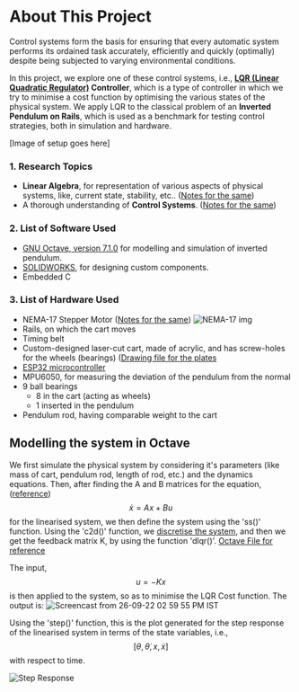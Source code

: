 # About This Project
Control systems form the basis for ensuring that every automatic system performs its ordained task accurately, efficiently and quickly (optimally) despite being subjected to varying environmental conditions.

In this project, we explore one of these control systems, i.e., **[LQR (Linear Quadratic Regulator)](../Notes/Vedant/Control_Bootcamp_Vedant.md) Controller**, which is a type of controller in which we try to minimise a cost function by optimising the various states of the physical system. 
We apply LQR to the classical problem of an **Inverted Pendulum on Rails**, which is used as a benchmark for testing control strategies, both in simulation and hardware.

[Image of setup goes here]

### 1. Research Topics
* **Linear Algebra**, for representation of various aspects of physical systems, like, current state, stability, etc.. ([Notes for the same](./Notes/Mahesh/LA_Notes_Mahesh.md))
* A thorough understanding of **Control Systems**. ([Notes for the same](./Notes/Mahesh/ControlBootcamp_Notes_Mahesh.md))

### 2. List of Software Used
* [GNU Octave, version 7.1.0](https://octave.org/) for modelling and simulation of inverted pendulum. 
* [SOLIDWORKS](https://www.solidworks.com/), for designing custom components.
* Embedded C

### 3. List of Hardware Used
* NEMA-17 Stepper Motor ([Notes for the same](./Notes/Mahesh/Controlling_Stepper_Motor.md))
  ![NEMA-17 img](https://www.google.com/url?sa=i&url=https%3A%2F%2Fwww.amazon.in%2FSTEPPERONLINE-Stepper-Bipolar-4-lead-Printer%2Fdp%2FB00PNEQKC0&psig=AOvVaw1W668wSFzZsjS5xG2cZCIx&ust=1664538395200000&source=images&cd=vfe&ved=0CAwQjRxqFwoTCLDllvP2ufoCFQAAAAAdAAAAABAP)
* Rails, on which the cart moves
* Timing belt
* Custom-designed laser-cut cart, made of acrylic, and has screw-holes for the wheels (bearings) ([Drawing file for the plates](./Cart_design/side_plate.pdf)
* [ESP32 microcontroller](https://docs.espressif.com/projects/esp-idf/en/latest/esp32/)
* MPU6050, for measuring the deviation of the pendulum from the normal
* 9 ball bearings
  * 8 in the cart (acting as wheels)
  * 1 inserted in the pendulum 
* Pendulum rod, having comparable weight to the cart


## Modelling the system in Octave
We first simulate the physical system by considering it's parameters (like mass of cart, pendulum rod, length of rod, etc.) and the dynamics equations. Then, after finding the A and B matrices for the equation, ([reference](./Notes/Mahesh/ControlBootcamp_Notes_Mahesh.md))
$$\dot{x} = Ax + Bu$$ 
for the linearised system, we then define the system using the 'ss()' function. Using the 'c2d()' function, we [discretise the system](https://github.com/vrnimje/Inverted-LQR-Bot-Eklavya/blob/develop/Notes/Vedant/Control_Bootcamp_Vedant.md#3-linearising-around-a-fixed-point), and then we get the feedback matrix K, by using the function 'dlqr()'. [Octave File for reference](./Octave_Tasks/Vedant_Task_1/Inverted_Pendulum.m)<br>

The input,
$$u = -Kx$$
is then applied to the system, so as to minimise the LQR Cost function. The output is: ![Screencast from 26-09-22 02 59 55 PM IST](https://user-images.githubusercontent.com/103848930/192244461-e146e1bc-0291-40d1-aeaf-7fe5bbefa809.gif)

Using the 'step()' function, this is the plot generated for the step response of the linearised system in terms of the state variables, i.e., 
$$ [\theta, \dot{\theta}, x, \dot{x}] $$
with respect to time.

![Step Response](/Notes/assets/step_response.png)




